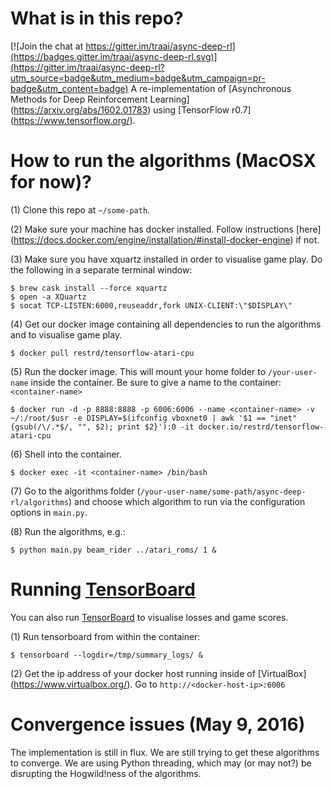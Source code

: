 # What is in this repo?

[![Join the chat at https://gitter.im/traai/async-deep-rl](https://badges.gitter.im/traai/async-deep-rl.svg)](https://gitter.im/traai/async-deep-rl?utm_source=badge&utm_medium=badge&utm_campaign=pr-badge&utm_content=badge)
A re-implementation of [Asynchronous Methods for Deep Reinforcement Learning]
(https://arxiv.org/abs/1602.01783) using [TensorFlow r0.7]
(https://www.tensorflow.org/).


# How to run the algorithms (MacOSX for now)?
(1) Clone this repo at `~/some-path`.

(2) Make sure your machine has docker installed. Follow instructions [here]
(https://docs.docker.com/engine/installation/#install-docker-engine) if not.

(3) Make sure you have xquartz installed in order to visualise game play. 
Do the following in a separate terminal window:
```
$ brew cask install --force xquartz
$ open -a XQuartz
$ socat TCP-LISTEN:6000,reuseaddr,fork UNIX-CLIENT:\"$DISPLAY\"
```

(4) Get our docker image containing all dependencies to run the algorithms and 
to visualise game play.
```shell
$ docker pull restrd/tensorflow-atari-cpu
```

(5) Run the docker image. This will mount your home folder to `/your-user-name` 
inside the container. Be sure to give a name to the container: 
`<container-name>`
```shell
$ docker run -d -p 8888:8888 -p 6006:6006 --name <container-name> -v ~/:/root/$usr -e DISPLAY=$(ifconfig vboxnet0 | awk '$1 == "inet" {gsub(/\/.*$/, "", $2); print $2}'):0 -it docker.io/restrd/tensorflow-atari-cpu
```

(6) Shell into the container.
```
$ docker exec -it <container-name> /bin/bash
```

(7) Go to the algorithms folder 
(`/your-user-name/some-path/async-deep-rl/algorithms`) and choose which 
algorithm to run via the configuration options in `main.py`.

(8) Run the algorithms, e.g.:
```shell
$ python main.py beam_rider ../atari_roms/ 1 &
```

# Running [TensorBoard](https://www.tensorflow.org/versions/r0.8/how_tos/summaries_and_tensorboard/index.html)
You can also run [TensorBoard](https://www.tensorflow.org/versions/r0.8/how_tos/summaries_and_tensorboard/index.html) 
to visualise losses and game scores. 

(1) Run tensorboard from within the container:
```
$ tensorboard --logdir=/tmp/summary_logs/ &
```

(2) Get the ip address of your docker host running inside of [VirtualBox]
(https://www.virtualbox.org/). Go to `http://<docker-host-ip>:6006`


# Convergence issues (May 9, 2016)
The implementation is still in flux. We are still trying to get these algorithms 
to converge. We are using Python threading, which may (or may not?) be 
disrupting the Hogwild!ness of the algorithms.
